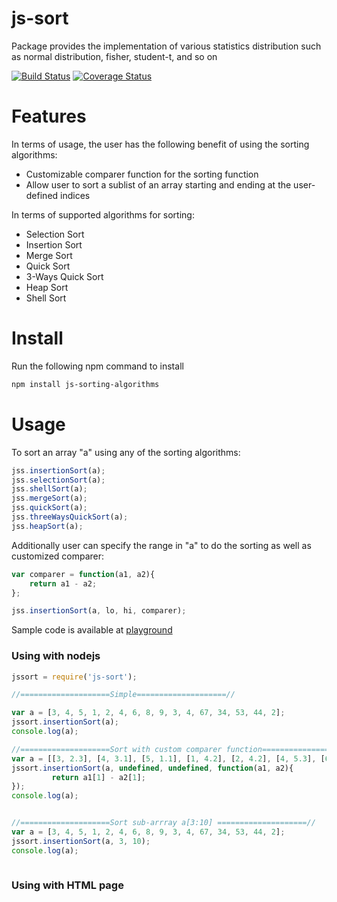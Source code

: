 # js-sort
Package provides the implementation of various statistics distribution such as normal distribution, fisher, student-t, and so on

[![Build Status](https://travis-ci.org/cschen1205/js-sorting-algorithms.svg?branch=master)](https://travis-ci.org/cschen1205/js-sorting-algorithms) [![Coverage Status](https://coveralls.io/repos/github/cschen1205/js-sorting-algorithms/badge.svg?branch=master)](https://coveralls.io/github/cschen1205/js-sorting-algorithms?branch=master) 

# Features

In terms of usage, the user has the following benefit of using the sorting algorithms:

* Customizable comparer function for the sorting function
* Allow user to sort a sublist of an array starting and ending at the user-defined indices

In terms of supported algorithms for sorting:

* Selection Sort
* Insertion Sort
* Merge Sort
* Quick Sort
* 3-Ways Quick Sort
* Heap Sort
* Shell Sort

# Install

Run the following npm command to install

```bash
npm install js-sorting-algorithms
```

# Usage

To sort an array "a" using any of the sorting algorithms:

```javascript
jss.insertionSort(a);
jss.selectionSort(a);
jss.shellSort(a);
jss.mergeSort(a);
jss.quickSort(a);
jss.threeWaysQuickSort(a);
jss.heapSort(a);
```

Additionally user can specify the range in "a" to do the sorting as well as customized comparer:

```javascript
var comparer = function(a1, a2){
    return a1 - a2;
};

jss.insertionSort(a, lo, hi, comparer);
```


Sample code is available at [playground](https://runkit.com/cschen1205/js-sorting-algorithms-playground)

### Using with nodejs

```javascript
jssort = require('js-sort');

//====================Simple====================//

var a = [3, 4, 5, 1, 2, 4, 6, 8, 9, 3, 4, 67, 34, 53, 44, 2];
jssort.insertionSort(a);
console.log(a);

//====================Sort with custom comparer function====================//
var a = [[3, 2.3], [4, 3.1], [5, 1.1], [1, 4.2], [2, 4.2], [4, 5.3], [6, 7.4], [8, 5.1], [9, 1.9], [3, 1.2], [4, 3.4], [67, 6.7], [34, 3], [53, 5], [44, 4.2], [2, 0]];
jssort.insertionSort(a, undefined, undefined, function(a1, a2){
         return a1[1] - a2[1];
});
console.log(a);


//====================Sort sub-arrray a[3:10] ====================//
var a = [3, 4, 5, 1, 2, 4, 6, 8, 9, 3, 4, 67, 34, 53, 44, 2];
jssort.insertionSort(a, 3, 10);
console.log(a);



```

### Using with HTML page

